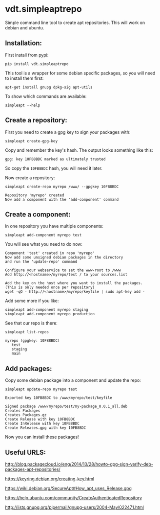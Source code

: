 # vdt.simpleaptrepo
Simple command line tool to create apt repositories. This will work on debian and ubuntu.

Installation:
-------------
First install from pypi:

    pip install vdt.simpleaptrepo
    
This tool is a wrapper for some debian specific packages, so you will need to install them first:

    apt-get install gnupg dpkg-sig apt-utils


To show which commands are available:
 
    simpleapt --help

Create a repository:
-------------------
First you need to create a gpg key to sign your packages with:

    simpleapt create-gpg-key
    
Copy and remember the key's hash. The output looks something like this:

    gpg: key 10FB8BDC marked as ultimately trusted
    
So copy the `10FB8BDC` hash, you will need it later.

Now create a repository:

    simpleapt create-repo myrepo /www/ --gpgkey 10FB8BDC
    
    Repository 'myrepo' created
    Now add a component with the 'add-component' command

Create a component:
-------------------
In one repository you have multiple components:
  
    simpleapt add-component myrepo test

You will see what you need to do now:

    Component 'test' created in repo 'myrepo'
    Now add some unsigned debian packages in the directory
    and run the 'update-repo' command

    Configure your webservice to set the www-root to /www
    Add http://<hostname>/myrepo/test / to your sources.list
    
    Add the key on the host where you want to install the packages.
    (This is only needed once per repository)
    wget -qO - http://<hostname>/myrepo/keyfile | sudo apt-key add -

Add some more if you like:

    simpleapt add-component myrepo staging
    simpleapt add-component myrepo production

See that our repo is there:

    simpleapt list-repos
    
    myrepo (gpgkey: 10FB8BDC)
       test
       staging
       main

Add packages:
-------------

Copy some debian package into a component and update the repo:

    simpleapt update-repo myrepo test

    Exported key 10FB8BDC to /www/myrepo/test/keyfile

    Signed package /www/myrepo/test/my-package_0.0.1_all.deb
    Creates Packages
    Creates Packages.gz
    Create Release with key 10FB8BDC
    Create InRelease with key 10FB8BDC
    Create Releases.gpg with key 10FB8BDC

Now you can install these packages!


Useful URLS:
------------
http://blog.packagecloud.io/eng/2014/10/28/howto-gpg-sign-verify-deb-packages-apt-repositories/

https://keyring.debian.org/creating-key.html

https://wiki.debian.org/SecureApt#How_apt_uses_Release.gpg

https://help.ubuntu.com/community/CreateAuthenticatedRepository

http://lists.gnupg.org/pipermail/gnupg-users/2004-May/022471.html



